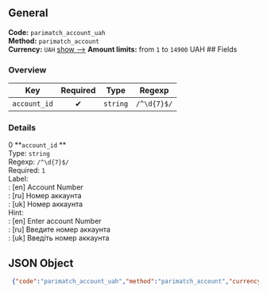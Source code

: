 ## General 
**Code:** `parimatch_account_uah`  
**Method:** `parimatch_account`  
**Currency:** `UAH` [show -->]() 
**Amount limits:** from `1`  to `14900`  UAH ## Fields 
### Overview 
|Key|Required|Type|Regexp| 
|:---:|:---:|:---:|:---:| 
|`account_id` |✔ |`string` |`/^\d{7}$/` | 
 
### Details 
0 **`account_id` **  
Type: `string`  
Regexp: `/^\d{7}$/`  
Required: `1`  
Label:  
: [en] Account Number  
: [ru] Номер аккаунта  
: [uk] Номер аккаунта  
Hint:  
: [en] Enter account Number  
: [ru] Введите номер аккаунта  
: [uk] Введіть номер аккаунта  
## JSON Object 
```json
 {"code":"parimatch_account_uah","method":"parimatch_account","currency":"UAH","fields":[{"key":"account_id","type":"string","label":{"en":"Account Number","ru":"\u041d\u043e\u043c\u0435\u0440 \u0430\u043a\u043a\u0430\u0443\u043d\u0442\u0430","uk":"\u041d\u043e\u043c\u0435\u0440 \u0430\u043a\u043a\u0430\u0443\u043d\u0442\u0430"},"hint":{"en":"Enter account Number","ru":"\u0412\u0432\u0435\u0434\u0438\u0442\u0435 \u043d\u043e\u043c\u0435\u0440 \u0430\u043a\u043a\u0430\u0443\u043d\u0442\u0430","uk":"\u0412\u0432\u0435\u0434\u0456\u0442\u044c \u043d\u043e\u043c\u0435\u0440 \u0430\u043a\u043a\u0430\u0443\u043d\u0442\u0430"},"regexp":"\/^\\d{7}$\/","required":true,"position":1}],"amount_min":1,"amount_max":14900}```  
